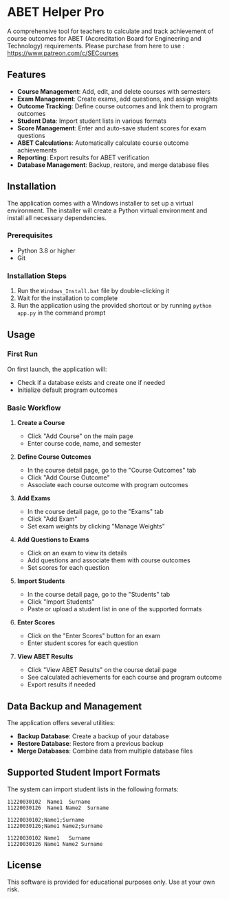 # ABET Helper Pro

A comprehensive tool for teachers to calculate and track achievement of course outcomes for ABET (Accreditation Board for Engineering and Technology) requirements.
Please purchase from here to use : https://www.patreon.com/c/SECourses


## Features

- **Course Management**: Add, edit, and delete courses with semesters
- **Exam Management**: Create exams, add questions, and assign weights
- **Outcome Tracking**: Define course outcomes and link them to program outcomes
- **Student Data**: Import student lists in various formats
- **Score Management**: Enter and auto-save student scores for exam questions
- **ABET Calculations**: Automatically calculate course outcome achievements
- **Reporting**: Export results for ABET verification
- **Database Management**: Backup, restore, and merge database files

## Installation

The application comes with a Windows installer to set up a virtual environment. The installer will create a Python virtual environment and install all necessary dependencies.

### Prerequisites

- Python 3.8 or higher
- Git

### Installation Steps

1. Run the `Windows_Install.bat` file by double-clicking it
2. Wait for the installation to complete
3. Run the application using the provided shortcut or by running `python app.py` in the command prompt

## Usage

### First Run

On first launch, the application will:
- Check if a database exists and create one if needed
- Initialize default program outcomes

### Basic Workflow

1. **Create a Course**
   - Click "Add Course" on the main page
   - Enter course code, name, and semester

2. **Define Course Outcomes**
   - In the course detail page, go to the "Course Outcomes" tab
   - Click "Add Course Outcome"
   - Associate each course outcome with program outcomes

3. **Add Exams**
   - In the course detail page, go to the "Exams" tab
   - Click "Add Exam"
   - Set exam weights by clicking "Manage Weights"

4. **Add Questions to Exams**
   - Click on an exam to view its details
   - Add questions and associate them with course outcomes
   - Set scores for each question

5. **Import Students**
   - In the course detail page, go to the "Students" tab
   - Click "Import Students"
   - Paste or upload a student list in one of the supported formats

6. **Enter Scores**
   - Click on the "Enter Scores" button for an exam
   - Enter student scores for each question

7. **View ABET Results**
   - Click "View ABET Results" on the course detail page
   - See calculated achievements for each course and program outcome
   - Export results if needed

## Data Backup and Management

The application offers several utilities:

- **Backup Database**: Create a backup of your database
- **Restore Database**: Restore from a previous backup
- **Merge Databases**: Combine data from multiple database files

## Supported Student Import Formats

The system can import student lists in the following formats:

```
11220030102  Name1  Surname
11220030126  Name1 Name2  Surname
```

```
11220030102;Name1;Surname
11220030126;Name1 Name2;Surname
```

```
11220030102	Name1	Surname
11220030126	Name1 Name2	Surname
```

## License

This software is provided for educational purposes only. Use at your own risk. 